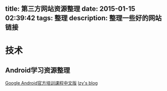 title: 第三方网站资源整理
date: 2015-01-15 02:39:42
tags: 整理
description: 整理一些好的网站链接
---

# 技术

## Android学习资源整理
[Google Android官方培训课程中文版](http://hukai.me/android-training-course-in-chinese/index.html)
[lzy's blog](http://lzyblog.com/)
